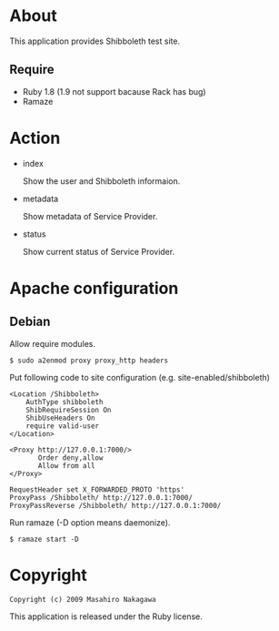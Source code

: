 # About

This application provides Shibboleth test site.

## Require

* Ruby 1.8 (1.9 not support bacause Rack has bug)
* Ramaze

# Action

* index

  Show the user and Shibboleth informaion.

* metadata

  Show metadata of Service Provider.

* status

  Show current status of Service Provider.

# Apache configuration

## Debian

  Allow require modules.

    $ sudo a2enmod proxy proxy_http headers

  Put following code to site configuration (e.g. site-enabled/shibboleth)

    <Location /Shibboleth>
        AuthType shibboleth
        ShibRequireSession On
        ShibUseHeaders On
        require valid-user
    </Location>

    <Proxy http://127.0.0.1:7000/>
           Order deny,allow
           Allow from all
    </Proxy>

    RequestHeader set X_FORWARDED_PROTO 'https'
    ProxyPass /Shibboleth/ http://127.0.0.1:7000/
    ProxyPassReverse /Shibboleth/ http://127.0.0.1:7000/

  Run ramaze (-D option means daemonize).

    $ ramaze start -D

# Copyright

    Copyright (c) 2009 Masahiro Nakagawa

This application is released under the Ruby license.
